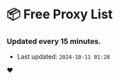 # :package: Free Proxy List
### Updated every 15 minutes.

- Last updated: `2024-10-11 01:28`

:heart:
